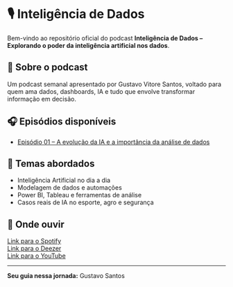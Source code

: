 # 🎙️ Inteligência de Dados

Bem-vindo ao repositório oficial do podcast **Inteligência de Dados – Explorando o poder da inteligência artificial nos dados**.

## 📌 Sobre o podcast
Um podcast semanal apresentado por Gustavo Vitore Santos, voltado para quem ama dados, dashboards, IA e tudo que envolve transformar informação em decisão.

## 🎧 Episódios disponíveis
- [Episódio 01 – A evolução da IA e a importância da análise de dados]( https://open.spotify.com/show/6QO3mw7EkfhJ9D2oeH9V2v)

## 🧠 Temas abordados
- Inteligência Artificial no dia a dia
- Modelagem de dados e automações
- Power BI, Tableau e ferramentas de análise
- Casos reais de IA no esporte, agro e segurança

## 🔗 Onde ouvir
[Link para o Spotify](#)  
[Link para o Deezer](#)  
[Link para o YouTube](#)

---

**Seu guia nessa jornada:** Gustavo Santos
